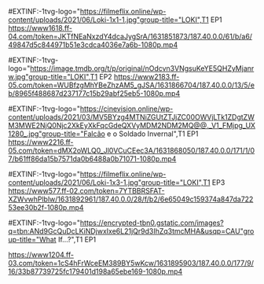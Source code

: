 #EXTINF:-1tvg-logo="https://filmeflix.online/wp-content/uploads/2021/06/Loki-1x1-1.jpg"group-title="LOKI",T1 EP1
https://www1618.ff-04.com/token=JKTfNEaNxzdY4dcaJygSrA/1631851873/187.40.0.0/61/b/a6/49847d5c844971b51e3cdca4036e7a6b-1080p.mp4

#EXTINF:-1tvg-logo="https://image.tmdb.org/t/p/original/nOdcvn3VNgsuKeYE5QHZyMjanrw.jpg"group-title="LOKI",T1 EP2
https://www2183.ff-05.com/token=WUBfzgMhYBeZhzAM5_gJSA/1631866704/187.40.0.0/13/5/eb/8965f488687d237177c15b29abf25eb5-1080p.mp4

#EXTINF:-1tvg-logo="https://cinevision.online/wp-content/uploads/2021/03/MV5BYzg4MTNiZGUtZTJjZC00OWVjLTk1ZDgtZWM3MWE2NjQ0Njc2XkEyXkFqcGdeQXVyMDM2NDM2MQ@@._V1_FMjpg_UX1280_.jpg"group-title="Falcão e o Soldado Invernal",T1 EP1
https://www2216.ff-05.com/token=dMX2oWLQ0_Jl0VCuCEec3A/1631868050/187.40.0.0/171/1/07/b61ff86da15b7571da0b6488a0b71071-1080p.mp4

#EXTINF:-1tvg-logo="https://filmeflix.online/wp-content/uploads/2021/06/Loki-1x3-1.jpg"group-title="LOKI",T1 EP3
https://www577.ff-02.com/token=7YTBBRSFAT-XZWvwhPlblw/1631892961/187.40.0.0/28/f/b2/6e65049c159374a847da72253ee30b2f-1080p.mp4

#EXTINF:-1tvg-logo="https://encrypted-tbn0.gstatic.com/images?q=tbn:ANd9GcQuDcLKiNDjwxIxe6L21jQr9d3IhZq3tmcMHA&usqp=CAU"group-title="What If…?",T1 EP1

https://www1204.ff-03.com/token=1cS4hFrWceEM389BY5wKcw/1631895903/187.40.0.0/177/9/16/33b87739725fc179401d198a65ebe169-1080p.mp4
